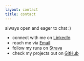 ```yaml
---
layout: contact
title: contact
---
```

always open and eager to chat :)

- connect with me on [LinkedIn](https://www.linkedin.com/feed/)
- reach me via [Email](chrshen@wharton.upenn.edu)
- follow my runs on [Strava](https://www.strava.com/athletes/64039039)
- check my projects out on [GitHub](https://github.com/shentopher)

